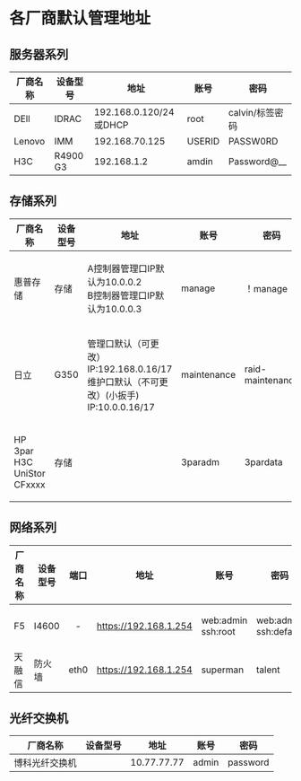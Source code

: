# 各厂商默认管理地址

## 服务器系列

| 厂商名称   | 设备型号     | 地址                    | 账号     | 密码            |
| ------ | -------- | --------------------- | ------ | ------------- |
| DEll   | IDRAC    | 192.168.0.120/24或DHCP | root   | calvin/标签密码   |
| Lenovo | IMM      | 192.168.70.125        | USERID | PASSW0RD      |
| H3C    | R4900 G3 | 192.168.1.2           | amdin  | Password@\_\_ |

## 存储系列

| 厂商名称                                 | 设备型号 | 地址                                                                      | 账号          | 密码               |
| ------------------------------------ | ---- | ----------------------------------------------------------------------- | ----------- | ---------------- |
| 惠普存储                                 | 存储   | <p>A控制器管理口IP默认为10.0.0.2<br>B控制器管理口IP默认为10.0.0.3</p>                     | manage      | ！manage          |
| 日立                                   | G350 | <p>管理口默认（可更改）IP:192.168.0.16/17<br>维护口默认（不可更改）(小扳手) IP:10.0.0.16/17</p> | maintenance | raid-maintenance |
| <p>HP 3par<br>H3C UniStor CFxxxx</p> | 存储   |                                                                         | 3paradm     | 3pardata         |

## 网络系列

| 厂商名称 | 设备型号  |  端口  | 地址                    | 账号                           | 密码                              |
| ---- | ----- | :--: | --------------------- | ---------------------------- | ------------------------------- |
| F5   | I4600 |   -  | https://192.168.1.254 | <p>web:admin<br>ssh:root</p> | <p>web:admin<br>ssh:default</p> |
| 天融信  | 防火墙   | eth0 | https://192.168.1.254 | superman                     | talent                          |

## 光纤交换机

| 厂商名称    | 设备型号 | 地址          | 账号    | 密码       |
| ------- | ---- | ----------- | ----- | -------- |
| 博科光纤交换机 |      | 10.77.77.77 | admin | password |
